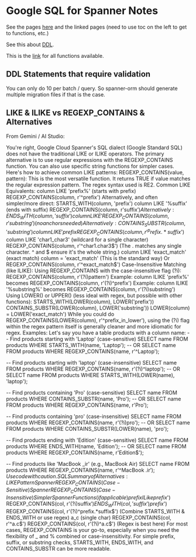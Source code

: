 # Google SQL for Spanner Notes

See the pages [here](https://cloud.google.com/spanner/docs/reference/standard-sql/overview) and the linked pages (need to use toc on the left to get to functions, etc.)

See this about [DDL](https://cloud.google.com/spanner/docs/reference/standard-sql/data-definition-language).

This is the [link](https://cloud.google.com/spanner/docs/reference/standard-sql/functions-all) for all functions available.

## DDL Statements that require validation

You can only do 10 per batch / query. So spanner-orm should generate multiple migration files if that is the case.

## LIKE & ILIKE vs REGEXP_CONTAINS & Alternatives

From Gemini / AI Studio:

You're right, Google Cloud Spanner's SQL dialect (Google Standard SQL) does not have the traditional LIKE or ILIKE operators.
The primary alternative is to use regular expressions with the REGEXP_CONTAINS function. You can also use specific string functions for simpler cases.
Here's how to achieve common LIKE patterns:
REGEXP_CONTAINS(value, pattern):
This is the most versatile function. It returns TRUE if value matches the regular expression pattern.
The regex syntax used is RE2.
Common LIKE Equivalents:
column LIKE 'prefix%' (starts with prefix)
REGEXP_CONTAINS(column, r'^prefix')
Alternatively, and often simpler/more direct: STARTS_WITH(column, 'prefix')
column LIKE '%suffix' (ends with suffix)
REGEXP_CONTAINS(column, r'suffix$')
Alternatively: ENDS_WITH(column, 'suffix')
column LIKE '%substring%' (contains substring)
REGEXP_CONTAINS(column, r'substring') (no anchors needed)
Alternatively: CONTAINS_SUBSTR(column, 'substring')
column LIKE 'prefix%suffix' (starts with prefix, ends with suffix, anything in between)
REGEXP_CONTAINS(column, r'^prefix.*suffix$')
column LIKE 'char1_char3' (wildcard for a single character)
REGEXP_CONTAINS(column, r'^char1.char3$') (The . matches any single character. ^ and $ ensure it's the whole string.)
column LIKE 'exact_match' (exact match)
column = 'exact_match' (This is the standard way)
Or REGEXP_CONTAINS(column, r'^exact_match$')
Case-Insensitive Matching (like ILIKE):
Using REGEXP_CONTAINS with the case-insensitive flag (?i):
REGEXP_CONTAINS(column, r'(?i)pattern')
Example: column ILIKE 'prefix%' becomes REGEXP_CONTAINS(column, r'(?i)^prefix')
Example: column ILIKE '%substring%' becomes REGEXP_CONTAINS(column, r'(?i)substring')
Using LOWER() or UPPER() (less ideal with regex, but possible with other functions):
STARTS_WITH(LOWER(column), LOWER('prefix'))
CONTAINS_SUBSTR(LOWER(column), LOWER('substring'))
LOWER(column) = LOWER('exact_match')
While you could do REGEXP_CONTAINS(LOWER(column), r'^prefix_in_lower'), using the (?i) flag within the regex pattern itself is generally cleaner and more idiomatic for regex.
Examples:
Let's say you have a table products with a column name:
-- Find products starting with 'Laptop' (case-sensitive)
SELECT name FROM products WHERE STARTS_WITH(name, 'Laptop');
-- OR
SELECT name FROM products WHERE REGEXP_CONTAINS(name, r'^Laptop');

-- Find products starting with 'laptop' (case-insensitive)
SELECT name FROM products WHERE REGEXP_CONTAINS(name, r'(?i)^laptop');
-- OR
SELECT name FROM products WHERE STARTS_WITH(LOWER(name), 'laptop');

-- Find products containing 'Pro' (case-sensitive)
SELECT name FROM products WHERE CONTAINS_SUBSTR(name, 'Pro');
-- OR
SELECT name FROM products WHERE REGEXP_CONTAINS(name, r'Pro');

-- Find products containing 'pro' (case-insensitive)
SELECT name FROM products WHERE REGEXP_CONTAINS(name, r'(?i)pro');
-- OR
SELECT name FROM products WHERE CONTAINS_SUBSTR(LOWER(name), 'pro');

-- Find products ending with 'Edition' (case-sensitive)
SELECT name FROM products WHERE ENDS_WITH(name, 'Edition');
-- OR
SELECT name FROM products WHERE REGEXP_CONTAINS(name, r'Edition$');

-- Find products like 'MacBook _ir' (e.g., MacBook Air)
SELECT name FROM products WHERE REGEXP_CONTAINS(name, r'^MacBook .ir$');
Use code with caution.
SQL
Summary of Alternatives:
LIKE Pattern	Spanner REGEXP_CONTAINS (Case-Sensitive)	Spanner REGEXP_CONTAINS (Case-Insensitive)	Simpler Spanner Functions (if applicable)
prefix%	REGEXP_CONTAINS(col, r'^prefix')	REGEXP_CONTAINS(col, r'(?i)^prefix')	STARTS_WITH(col, 'prefix')
ILike prefix%	N/A	REGEXP_CONTAINS(col, r'(?i)^prefix')	STARTS_WITH(LOWER(col), 'prefix_lower')
%suffix	REGEXP_CONTAINS(col, r'suffix$') REGEXP_CONTAINS(col, r'(?i)suffix$')	ENDS_WITH(col, 'suffix')
%substring%	REGEXP_CONTAINS(col, r'substring')	REGEXP_CONTAINS(col, r'(?i)substring')	CONTAINS_SUBSTR(col, 'substring')
prefix%suffix	REGEXP_CONTAINS(col, r'^prefix.*suffix$') REGEXP_CONTAINS(col, r'(?i)^prefix.\*suffix$')	(Combine STARTS_WITH & ENDS_WITH or use regex)
a_c (single char)	REGEXP_CONTAINS(col, r'^a.c$') REGEXP_CONTAINS(col, r'(?i)^a.c$') (Regex is best here)
For most cases, REGEXP_CONTAINS is your go-to, especially when you need the flexibility of _ and % combined or case-insensitivity. For simple prefix, suffix, or substring checks, STARTS_WITH, ENDS_WITH, and CONTAINS_SUBSTR can be more readable.
